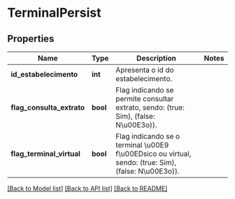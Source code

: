 # TerminalPersist

## Properties
Name | Type | Description | Notes
------------ | ------------- | ------------- | -------------
**id_estabelecimento** | **int** | Apresenta o id do estabelecimento. | 
**flag_consulta_extrato** | **bool** | Flag indicando se permite consultar extrato, sendo: (true: Sim), (false: N\u00E3o)). | 
**flag_terminal_virtual** | **bool** | Flag indicando se o terminal \u00E9 f\u00EDsico ou virtual, sendo: (true: Sim), (false: N\u00E3o)). | 

[[Back to Model list]](../README.md#documentation-for-models) [[Back to API list]](../README.md#documentation-for-api-endpoints) [[Back to README]](../README.md)


